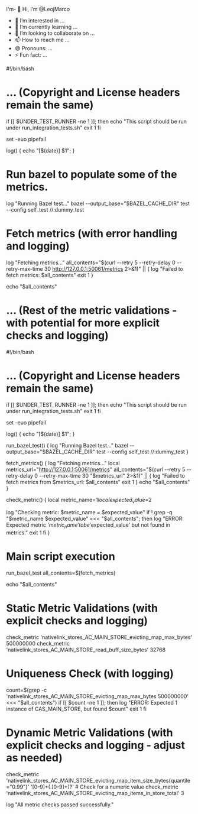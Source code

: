 I'm- 👋 Hi, I’m @LeojMarco
- 👀 I’m interested in ...
- 🌱 I’m currently learning ...
- 💞️ I’m looking to collaborate on ...
- 📫 How to reach me ...
- 😄 Pronouns: ...
- ⚡ Fun fact: ...

<!---
LeojMarco/LeojMarco is a ✨ special ✨ repository because its `README.md` (this file) appears on your GitHub profile.
You can click the Preview link to take a look at your changes.
--->
#!/bin/bash
# ... (Copyright and License headers remain the same)

if [[ $UNDER_TEST_RUNNER -ne 1 ]]; then
  echo "This script should be run under run_integration_tests.sh"
  exit 1
fi

set -euo pipefail

log() { echo "[$(date)] $1"; }

# Run bazel to populate some of the metrics.
log "Running Bazel test..."
bazel --output_base="$BAZEL_CACHE_DIR" test --config self_test //:dummy_test

# Fetch metrics (with error handling and logging)
log "Fetching metrics..."
all_contents="$(curl --retry 5 --retry-delay 0 --retry-max-time 30 http://127.0.0.1:50061/metrics 2>&1)" || {
  log "Failed to fetch metrics: $all_contents"
  exit 1
}

echo "$all_contents"

# ... (Rest of the metric validations - with potential for more explicit checks and logging)
#!/bin/bash

# ... (Copyright and License headers remain the same)

if [[ $UNDER_TEST_RUNNER -ne 1 ]]; then
  echo "This script should be run under run_integration_tests.sh"
  exit 1
fi

set -euo pipefail

log() { echo "[$(date)] $1"; }

run_bazel_test() {
  log "Running Bazel test..."
  bazel --output_base="$BAZEL_CACHE_DIR" test --config self_test //:dummy_test
}

fetch_metrics() {
  log "Fetching metrics..."
  local metrics_url="http://127.0.0.1:50061/metrics"
  all_contents="$(curl --retry 5 --retry-delay 0 --retry-max-time 30 "$metrics_url" 2>&1)" || {
    log "Failed to fetch metrics from $metrics_url: $all_contents"
    exit 1
  }
  echo "$all_contents"
}

check_metric() {
  local metric_name=$1
  local expected_value=$2

  log "Checking metric: $metric_name = $expected_value"
  if ! grep -q "$metric_name $expected_value" <<< "$all_contents"; then
    log "ERROR: Expected metric '$metric_name' to be '$expected_value' but not found in metrics."
    exit 1
  fi
}

# Main script execution
run_bazel_test
all_contents=$(fetch_metrics)

echo "$all_contents"

# Static Metric Validations (with explicit checks and logging)
check_metric 'nativelink_stores_AC_MAIN_STORE_evicting_map_max_bytes' 500000000
check_metric 'nativelink_stores_AC_MAIN_STORE_read_buff_size_bytes' 32768

# Uniqueness Check (with logging)
count=$(grep -c 'nativelink_stores_AC_MAIN_STORE_evicting_map_max_bytes 500000000' <<< "$all_contents")
if [[ $count -ne 1 ]]; then
  log "ERROR: Expected 1 instance of CAS_MAIN_STORE, but found $count"
  exit 1
fi

# Dynamic Metric Validations (with explicit checks and logging - adjust as needed)
check_metric 'nativelink_stores_AC_MAIN_STORE_evicting_map_item_size_bytes{quantile="0.99"}' '[0-9]+(\.[0-9]+)?' # Check for a numeric value
check_metric 'nativelink_stores_AC_MAIN_STORE_evicting_map_items_in_store_total' 3

log "All metric checks passed successfully."
